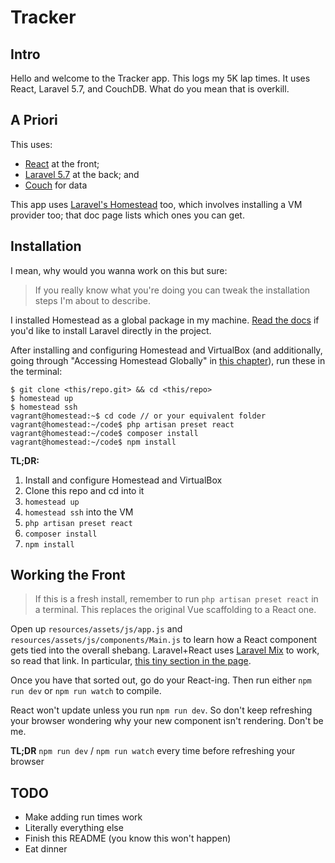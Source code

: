 # Tracker

## Intro

Hello and welcome to the Tracker app. This logs my 5K lap times. It uses React, Laravel 5.7, and CouchDB. What do you mean that is overkill.

## A Priori

This uses:

-   [React](http://reactjs.org/) at the front;
-   [Laravel 5.7](https://laravel.com/) at the back; and
-   [Couch](https://couchdb.apache.org/) for data

This app uses [Laravel's Homestead](https://laravel.com/docs/5.7/homestead) too, which involves installing a VM provider too; that doc page lists which ones you can get.

## Installation

I mean, why would you wanna work on this but sure:

> If you really know what you're doing you can tweak the installation steps I'm about to describe.

I installed Homestead as a global package in my machine. [Read the docs](https://laravel.com/docs/5.7/homestead) if you'd like to install Laravel directly in the project.

After installing and configuring Homestead and VirtualBox (and additionally, going through "Accessing Homestead Globally" in [this chapter](https://laravel.com/docs/5.7/homestead#daily-usage)), run these in the terminal:

```
$ git clone <this/repo.git> && cd <this/repo>
$ homestead up
$ homestead ssh
vagrant@homestead:~$ cd code // or your equivalent folder
vagrant@homestead:~/code$ php artisan preset react
vagrant@homestead:~/code$ composer install
vagrant@homestead:~/code$ npm install
```

**TL;DR:**

1. Install and configure Homestead and VirtualBox
1. Clone this repo and cd into it
1. `homestead up`
1. `homestead ssh` into the VM
1. `php artisan preset react`
1. `composer install`
1. `npm install`

## Working the Front

> If this is a fresh install, remember to run `php artisan preset react` in a terminal. This replaces the original Vue scaffolding to a React one.

Open up `resources/assets/js/app.js` and `resources/assets/js/components/Main.js` to learn how a React component gets tied into the overall shebang. Laravel+React uses [Laravel Mix](https://laravel.com/docs/5.7/mix) to work, so read that link. In particular, [this tiny section in the page](https://laravel.com/docs/5.7/mix#react).

Once you have that sorted out, go do your React-ing. Then run either `npm run dev` or `npm run watch` to compile.

React won't update unless you run `npm run dev`. So don't keep refreshing your browser wondering why your new component isn't rendering. Don't be me.

**TL;DR** `npm run dev`&nbsp;/&nbsp;`npm run watch` every time before refreshing your browser

## TODO

-   Make adding run times work
-   Literally everything else
-   Finish this README (you know this won't happen)
-   Eat dinner
